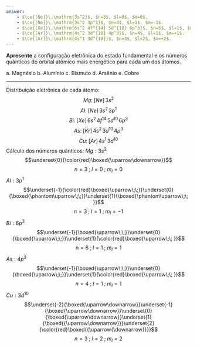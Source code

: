 ```yaml
---
answer:
    - $\ce{[Ne]}\,\mathrm{3s^2}$, $n=3$, $l=0$, $m=0$.
    - $\ce{[Ne]}\,\mathrm{3s^2 3p^1}$, $n=3$, $l=1$, $m=-1$.
    - $\ce{[Xe]}\,\mathrm{6s^2 4f^{14} 5d^{10} 6p^3}$, $n=6$, $l=1$, $m=+1$.
    - $\ce{[Ar]}\,\mathrm{4s^2 3d^{10} 4p^3}$, $n=4$, $l=1$, $m=+1$.
    - $\ce{[Ar]}\,\mathrm{4s^1 3d^{10}}$, $n=3$, $l=2$, $m=+2$.
---
```


**Apresente** a configuração eletrônica do estado fundamental e os números quânticos do orbital atômico mais energético para cada um dos átomos.

a. Magnésio
b. Alumínio
c. Bismuto
d. Arsênio
e. Cobre

---

Distribuição eletrônica de cada átomo:
$$Mg:\;[Ne]\,3s^{2}$$
$$Al:\;[Ne]\,3s^2\,3p^{1}$$
$$Bi:\;[Xe]\,6s^{2}\,4f^{14}\,5d^{10}\,6p^{3}$$
$$As:\;[Kr]\,4s^{2}\,3d^{10}\,4p^{3}$$
$$Cu:\;[Ar]\,4s^{1}\,3d^{10}$$
Cálculo dos números quânticos:
$Mg: 3s^{2}$
$$\underset{0}{\color{red}\boxed{\uparrow\downarrow}}$$
$$n=3\;;\;l=0\;;\;m_{l}=0$$
$Al:3p^{1}$
$$\underset{-1}{\color{red}\boxed{\uparrow\;\;}}\underset{0}{\boxed{\phantom\uparrow\;\;}}\underset{1}{\boxed{\phantom\uparrow\;\; }}$$
$$n=3\;;\;l=1\;;\;m_{l}=-1$$
$Bi: 6p^{3}$
$$\underset{-1}{\boxed{\uparrow\;\;}}\underset{0}{\boxed{\uparrow\;\;}}\underset{1}{\color{red}\boxed{\uparrow\;\; }}$$
$$n=6\;;\;l=1\;;\;m_{l}=1$$
$As:4p^{3}$
$$\underset{-1}{\boxed{\uparrow\;\;}}\underset{0}{\boxed{\uparrow\;\;}}\underset{1}{\color{red}\boxed{\uparrow\;\; }}$$
$$n=4\;;\;l=1\;;\;m_{l}=1$$
$Cu:3d^{10}$
$$\underset{-2}{\boxed{\uparrow\downarrow}}\underset{-1}{\boxed{\uparrow\downarrow}}\underset{0}{\boxed{\uparrow\downarrow}}\underset{1}{\boxed{{\uparrow\downarrow}}}\underset{2}{\color{red}\boxed{{\uparrow{\downarrow}}}}$$
$$n=3\;;\;l=2\;;\;m_{l}=2$$

